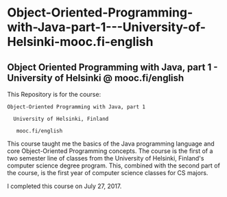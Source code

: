 # Object-Oriented-Programming-with-Java-part-1---University-of-Helsinki-mooc.fi-english
Object Oriented Programming with Java, part 1 - University of Helsinki @ mooc.fi/english
----------------------------------------------------------------------------------------
This Repository is for the course: 
    
    Object-Oriented Programming with Java, part 1 

      University of Helsinki, Finland

       mooc.fi/english

This course taught me the basics of the Java programming language and core Object-Oriented Programming concepts. The course is the first of a two semester line of classes from the University of Helsinki, Finland's computer science degree program. This, combined with the second part of the course, is the first year of computer science classes for CS majors. 

I completed this course on July 27, 2017.

